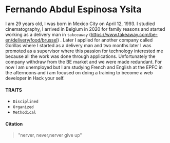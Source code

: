 # Fernando Abdul Espinosa Ysita  
I am 29 years old, I was born in Mexico City on April 12, 1993. I studied cinematography,  I arrived in Belgium in 2020 for family reasons and started working as a delivery man in `takceaway` (<https://www.takeaway.com/be-en/delivery/food/brussel>) . Later I applied for another company called Gorillas where I started as a delivery man and two months later I was promoted as a supervisor where this passion for technology interested me because all the work was done through applications. Unfortunately the company withdraw from the BE market and we were made redundant. For now I am unemployed but I am studying French and English at the EPFC in the afternoons and i am focused on doing a training to become a web developer in Hack your self.
#### TRAITS
- `Disciplined`
- `Organized`
- `Methodical`
#### Citation
> "nerver, never,nerver give up"  
